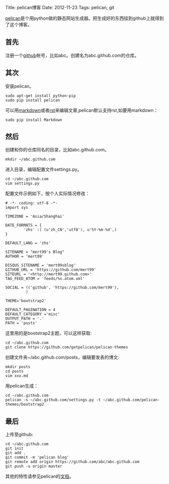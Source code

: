 Title: pelican博客
Date: 2012-11-23
Tags: pelican, git

[pelican][1]是个用python做的静态网站生成器。把生成好的东西挂到github上就得到了这个博客。

首先
-------------
注册一个[github]帐号，比如abc。创建名为abc.github.com的仓库。

其次
-------------
安装pelican。

    sudo apt-get install python-pip
    sudo pip install pelican

可以用[markdown]或者[rst]来编辑文章,pelican默认支持rst,如要用markdown：

    sudo pip install Markdown

然后
-------------
创建和你的仓库同名的目录，比如abc.github.com。

    mkdir ~/abc.github.com

进入目录，编辑配置文件settings.py。

    cd ~/abc.github.com
    vim settings.py

配置文件示例如下，按个人实际情况修改：

    # -*- coding: utf-8 -*-
    import sys

    TIMEZONE = 'Asia/Shanghai'

    DATE_FORMATS = {
            'zhs' :( (u'zh_CN','utf8'), u'%Y-%m-%d',)
    }

    DEFAULT_LANG = 'zhs'

    SITENAME = "mert99's Blog"
    AUTHOR = 'mert99'

    DISQUS_SITENAME = 'mert99sblog'
    GITHUB_URL = 'https://github.com/mert99'
    SITEURL = '<http://mert99.github.com>'
    TAG_FEED_ATOM = 'feeds/%s.atom.xml'

    SOCIAL = (('github', 'https://github.com/mert99'), 
             )

    THEME='bootstrap2'

    DEFAULT_PAGINATION = 4
    DEFAULT_CATEGORY ='misc'
    OUTPUT_PATH = '.'
    PATH = 'posts'

这里用的是bootstrap2主题，可以这样获取:

    cd ~/abc.github.com
    git clone https://github.com/getpelican/pelican-themes

创建文件夹~/abc.github.com/posts，编辑要发表的博文:

    mkdir posts
    cd posts
    vim xxx.md

用pelican生成：

    cd ~/abc.github.com
    pelican -s ~/abc.github.com/settings.py -t ~/abc.github.com/pelican-themes/bootstrap2

最后
-------------
上传至github:

    cd ~/abc.github.com
    git init
    git add .
    git commit -m 'pelican blog'
    git remote add origin https://github.com/abc/abc.github.com
    git push -u origin master

其他的特性请参见pelican的[文档][1]。

  [1]: http://pelican.readthedocs.org/en/latest/
  [github]: https://github.com/
  [markdown]: http://wowubuntu.com/markdown/
  [rst]: https://beinggeekbook.readthedocs.org/en/latest/rst.html
